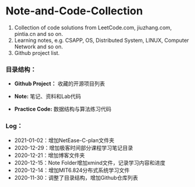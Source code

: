 # Note-and-Code-Collection

1. Collection of code solutions from LeetCode.com, jiuzhang.com, pintia.cn and so on.
2. Learning notes, e.g. CSAPP, OS, Distributed System, LINUX, Computer Network and so on. 
3. Github project list.

###  目录结构：

- **Github Project：**  收藏的开源项目列表

- **Note:**  笔记、资料和Lab代码

- **Practice Code:** 数据结构与算法练习代码

### Log：

- 2021-01-02：增加NetEase-C-plan文件夹
- 2020-12-29：增加极客时间部分课程学习笔记目录
- 2020-12-21：增加博客文件夹
- 2020-12-15：Note Folder增加xmind文件，记录学习内容和进度
- 2020-12-14：增加MIT6.824分布式系统学习文件
- 2020-11-30：调整了目录结构，增加Github仓库列表

